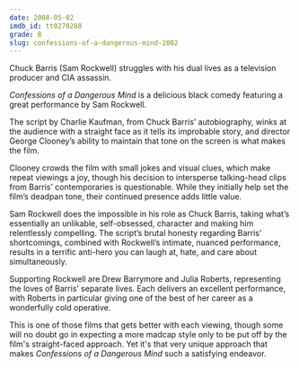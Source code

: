 ```yaml
---
date: 2008-05-02
imdb_id: tt0270288
grade: B
slug: confessions-of-a-dangerous-mind-2002
---
```


Chuck Barris (Sam Rockwell) struggles with his dual lives as a television producer and CIA assassin.

_Confessions of a Dangerous Mind_ is a delicious black comedy featuring a great performance by Sam Rockwell.

The script by Charlie Kaufman, from Chuck Barris’ autobiography, winks at the audience with a straight face as it tells its improbable story, and director George Clooney’s ability to maintain that tone on the screen is what makes the film.

Clooney crowds the film with small jokes and visual clues, which make repeat viewings a joy, though his decision to intersperse talking-head clips from Barris’ contemporaries is questionable. While they initially help set the film’s deadpan tone, their continued presence adds little value.

Sam Rockwell does the impossible in his role as Chuck Barris, taking what’s essentially an unlikable, self-obsessed, character and making him relentlessly compelling. The script’s brutal honesty regarding Barris’ shortcomings, combined with Rockwell’s intimate, nuanced performance, results in a terrific anti-hero you can laugh at, hate, and care about simultaneously.

Supporting Rockwell are Drew Barrymore and Julia Roberts, representing the loves of Barris’ separate lives. Each delivers an excellent performance, with Roberts in particular giving one of the best of her career as a wonderfully cold operative.

This is one of those films that gets better with each viewing, though some will no doubt go in expecting a more madcap style only to be put off by the film's straight-faced approach. Yet it's that very unique approach that makes _Confessions of a Dangerous Mind_ such a satisfying endeavor.
